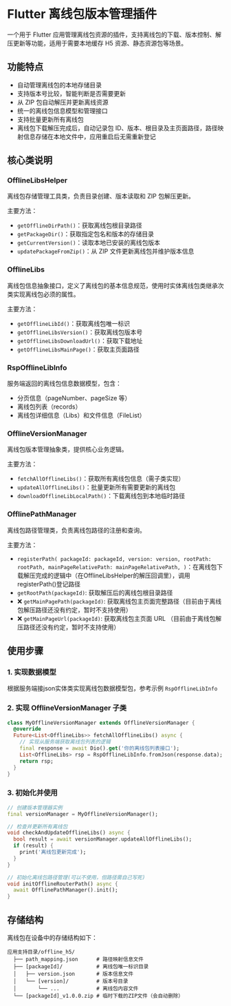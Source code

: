 # Flutter 离线包版本管理插件

一个用于 Flutter 应用管理离线包资源的插件，支持离线包的下载、版本控制、解压更新等功能，适用于需要本地缓存
H5 资源、静态资源包等场景。

## 功能特点

- 自动管理离线包的本地存储目录
- 支持版本号比较，智能判断是否需要更新
- 从 ZIP 包自动解压并更新离线资源
- 统一的离线包信息模型和管理接口
- 支持批量更新所有离线包
- 离线包下载解压完成后，自动记录包 ID、版本、根目录及主页面路径，路径映射信息存储在本地文件中，应用重启后无需重新登记

## 核心类说明

### OfflineLibsHelper

离线包存储管理工具类，负责目录创建、版本读取和 ZIP 包解压更新。

主要方法：

- `getOfflineDirPath()`：获取离线包根目录路径
- `getPackageDir()`：获取指定包名和版本的存储目录
- `getCurrentVersion()`：读取本地已安装的离线包版本
- `updatePackageFromZip()`：从 ZIP 文件更新离线包并维护版本信息

### OfflineLibs

离线包信息抽象接口，定义了离线包的基本信息规范，使用时实体离线包类继承次类实现离线包必须的属性。

主要方法：

- `getOfflineLibId()`：获取离线包唯一标识
- `getOfflineLibsVersion()`：获取离线包版本号
- `getOfflineLibsDownloadUrl()`：获取下载地址
- `getOfflineLibsMainPage()`：获取主页面路径

### RspOfflineLibInfo

服务端返回的离线包信息数据模型，包含：

- 分页信息（pageNumber、pageSize 等）
- 离线包列表（records）
- 离线包详细信息（Libs）和文件信息（FileList）

### OfflineVersionManager

离线包版本管理抽象类，提供核心业务逻辑。

主要方法：

- `fetchAllOfflineLibs()`：获取所有离线包信息（需子类实现）
- `updateAllOfflineLibs()`：批量更新所有需要更新的离线包
- `downloadOfflineLibLocalPath()`：下载离线包到本地临时路径

### OfflinePathManager

离线包路径管理类，负责离线包路径的注册和查询。

主要方法：

- `registerPath(
  packageId: packageId,
  version: version,
  rootPath: rootPath,
  mainPageRelativePath: mainPageRelativePath,
  )`：在离线包下载解压完成的逻辑中（在OfflineLibsHelper的解压回调里），调用registerPath()登记路径
- `getRootPath(packageId)`: 获取解压后的离线包根目录路径
- ❌ `getMainPagePath(packageId)`: 获取离线包主页面完整路径（目前由于离线包解压路径还没有约定，暂时不支持使用）
- ❌ `getMainPageUrl(packageId)`: 获取离线包主页面 URL （目前由于离线包解压路径还没有约定，暂时不支持使用）

## 使用步骤

### 1. 实现数据模型

根据服务端接json实体类实现离线包数据模型包，参考示例 `RspOfflineLibInfo`

### 2. 实现 OfflineVersionManager 子类

```dart
class MyOfflineVersionManager extends OfflineVersionManager {
  @override
  Future<List<OfflineLibs>> fetchAllOfflineLibs() async {
    // 实现从服务端获取离线包列表的逻辑
    final response = await Dio().get('你的离线包列表接口');
    List<OfflineLibs> rsp = RspOfflineLibInfo.fromJson(response.data);
    return rsp;
  }
}
```

### 3. 初始化并使用

```dart
// 创建版本管理器实例
final versionManager = MyOfflineVersionManager();

// 检查并更新所有离线包
void checkAndUpdateOfflineLibs() async {
  bool result = await versionManager.updateAllOfflineLibs();
  if (result) {
    print('离线包更新完成');
  }
}

// 初始化离线包路径管理(可以不使用，但路径需自己写死)
void initOfflineRouterPath() async {
  await OfflinePathManager().init();
}

```

## 存储结构

离线包在设备中的存储结构如下：

```plaintext
应用支持目录/offline_h5/
  ├── path_mapping.json      # 路径映射信息文件
  ├── [packageId]/           # 离线包唯一标识目录
  │   ├── version.json       # 版本信息文件
  │   └── [version]/         # 版本号目录
  │       └── ...            # 离线包内容文件
  └── [packageId]_v1.0.0.zip # 临时下载的ZIP文件（会自动删除）
```